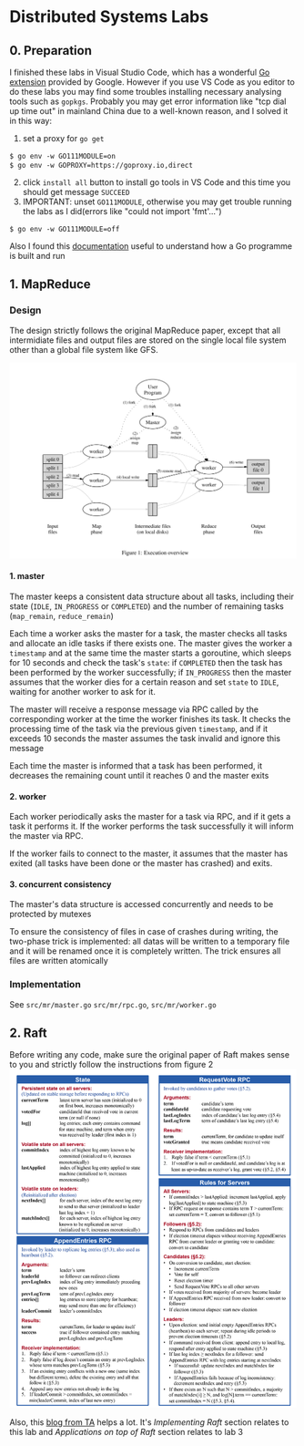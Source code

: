 # Distributed Systems Labs

## 0. Preparation

I finished these labs in Visual Studio Code, which has a wonderful [Go extension](https://marketplace.visualstudio.com/items?itemName=golang.go) provided by Google. However if you use VS Code as you editor to do these labs you may find some troubles installing necessary analysing tools such as `gopkgs`. Probably you may get error information like "tcp dial up time out" in mainland China due to a well-known reason, and I solved it in this way:
1. set a proxy for `go get`
```
$ go env -w GO111MODULE=on
$ go env -w GOPROXY=https://goproxy.io,direct
```

2. click `install all` button to install go tools in VS Code and this time you  should get message `SUCCEED`
3. IMPORTANT: unset `GO111MODULE`, otherwise you may get trouble running the labs as I did(errors like "could not import 'fmt'...")
```
$ go env -w GO111MODULE=off
```

Also I found this [documentation](https://golang.org/doc/code) useful to understand how a Go programme is built and run

## 1. MapReduce

### Design

The design strictly follows the original MapReduce paper, except that all intermidiate files and output files are stored on 
the single local file system other than a global file system like GFS.

![mapreduce](images/mapreduce.png)


#### 1. master

The master keeps a consistent data structure about all tasks, including their state (`IDLE`, `IN_PROGRESS` or `COMPLETED`) and the number of remaining tasks (`map_remain`, `reduce_remain`)

Each time a worker asks the master for a task, the master checks all tasks and allocate an idle tasks if there exists one.
The master gives the worker a `timestamp` and at the same time the master starts a goroutine, which sleeps for 10 seconds and check the task's `state`: if `COMPLETED` then the task has been performed by the worker successfully; if `IN_PROGRESS` then the master assumes that the worker dies for a certain reason and set `state` to `IDLE`, waiting for another worker to ask for it.

The master will receive a response message via RPC called by the corresponding worker at the time the worker finishes its task. It checks the processing time of the task via the previous given `timestamp`, and if it exceeds 10 seconds the master
assumes the task invalid and ignore this message

Each time the master is informed that a task has been performed, it decreases the remaining count until it reaches 0 and the master exits

#### 2. worker

Each worker periodically asks the master for a task via RPC, and if it gets a task it performs it. If the worker performs the task successfully it will inform the master via RPC.

If the worker fails to connect to the master, it assumes that the master has exited (all tasks have been done or the master has crashed) and exits.

#### 3. concurrent consistency

The master's data structure is accessed concurrently and needs to be protected by mutexes

To ensure the consistency of files in case of crashes during writing, the two-phase trick is implemented: all datas will be written to a temporary file and it will be renamed once it is completely written. The trick ensures all files are written atomically

### Implementation

See `src/mr/master.go` `src/mr/rpc.go`, `src/mr/worker.go`


## 2. Raft

Before writing any code, make sure the original paper of Raft makes sense to you and strictly follow the instructions from figure 2
![Raft](images/Raft.png)

Also, this [blog from TA](https://thesquareplanet.com/blog/students-guide-to-raft/) helps a lot. It's *Implementing Raft* section relates to this lab and *Applications on top of Raft* section relates to lab 3